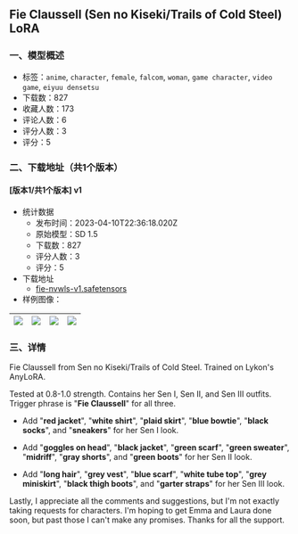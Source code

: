 ## Fie Claussell (Sen no Kiseki/Trails of Cold Steel) LoRA
### 一、模型概述

- 标签：`anime`, `character`, `female`, `falcom`, `woman`, `game character`, `video game`, `eiyuu densetsu`
- 下载数：827
- 收藏人数：173
- 评论人数：6
- 评分人数：3
- 评分：5

### 二、下载地址（共1个版本）

#### [版本1/共1个版本] v1

- 统计数据
  - 发布时间：2023-04-10T22:36:18.020Z
  - 原始模型：SD 1.5
  - 下载数：827
  - 评分人数：3
  - 评分：5
- 下载地址
  - [fie-nvwls-v1.safetensors](https://civitai.com/api/download/models/42211)
- 样例图像：

| <img src="https://image.civitai.com/xG1nkqKTMzGDvpLrqFT7WA/23ad4d7a-b07d-4133-fc4e-bce6512b3300/width=450/463528.jpeg" /> | <img src="https://image.civitai.com/xG1nkqKTMzGDvpLrqFT7WA/aa474dec-6188-4a9c-df1f-50360ae49700/width=450/463567.jpeg" /> | <img src="https://image.civitai.com/xG1nkqKTMzGDvpLrqFT7WA/ebd3fb3b-ec0b-4521-a720-f20f95b79200/width=450/463529.jpeg" /> | <img src="https://image.civitai.com/xG1nkqKTMzGDvpLrqFT7WA/7b2a2fab-9f4b-4cba-9ff8-3094178b2500/width=450/463526.jpeg" /> |
| ---- | ---- | ---- | ---- |


### 三、详情
<p>Fie Claussell from Sen no Kiseki/Trails of Cold Steel. Trained on Lykon's AnyLoRA.</p><p>Tested at 0.8-1.0 strength. Contains her Sen I, Sen II, and Sen III outfits. Trigger phrase is "<strong>Fie Claussell</strong>" for all three.</p><ul><li><p>Add "<strong>red jacket</strong>", "<strong>white shirt</strong>", "<strong>plaid skirt</strong>", "<strong>blue bowtie</strong>", "<strong>black socks</strong>", and "<strong>sneakers</strong>" for her Sen I look.</p></li><li><p>Add "<strong>goggles on head</strong>", "<strong>black jacket</strong>", "<strong>green scarf</strong>", "<strong>green sweater</strong>", "<strong>midriff</strong>", "<strong>gray shorts</strong>", and "<strong>green boots</strong>" for her Sen II look.</p></li><li><p>Add "<strong>long hair</strong>", "<strong>grey vest</strong>", "<strong>blue scarf</strong>", "<strong>white tube top</strong>", "<strong>grey miniskirt</strong>", "<strong>black thigh boots</strong>", and "<strong>garter straps</strong>" for her Sen III look.</p></li></ul><p>Lastly, I appreciate all the comments and suggestions, but I'm not exactly taking requests for characters. I'm hoping to get Emma and Laura done soon, but past those I can't make any promises. Thanks for all the support.</p>